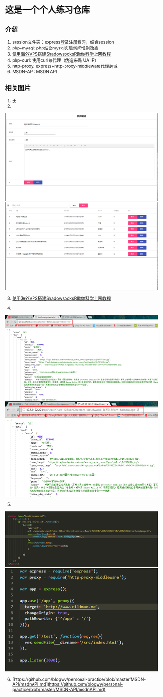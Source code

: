 # 这是一个个人练习仓库
## 介绍
1. session文件夹：express登录注册练习，结合session
2. php-mysql: php结合mysql实现新闻增删改查
3. [使用海外VPS搭建ShadowsocksR助你科学上网教程](https://github.com/blogwy/personal-practice/blob/master/ssr/ssr.md)
4. php-curl: 使用curl做代理（伪造来路 UA IP）
5. http-proxy: express+http-proxy-middleware代理跨域
6. MSDN-API: MSDN API

## 相关图片
1. 无
2. 
![img](https://raw.githubusercontent.com/blogwy/personal-practice/master/php-mysql/img/1.png)
![img](https://raw.githubusercontent.com/blogwy/personal-practice/master/php-mysql/img/2.png)

3. [使用海外VPS搭建ShadowsocksR助你科学上网教程](https://github.com/blogwy/personal-practice/blob/master/ssr/ssr.md)

4. 
![img](https://raw.githubusercontent.com/blogwy/personal-practice/master/php-curl/img/1.png)
![img](https://raw.githubusercontent.com/blogwy/personal-practice/master/php-curl/img/2.png)


5. 
![img](https://raw.githubusercontent.com/blogwy/personal-practice/master/http-proxy/img/1.png)
![img](https://raw.githubusercontent.com/blogwy/personal-practice/master/http-proxy/img/2.png)

6. [https://github.com/blogwy/personal-practice/blob/master/MSDN-API/msdnAPI.md](https://github.com/blogwy/personal-practice/blob/master/MSDN-API/msdnAPI.md)



